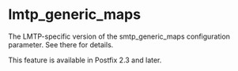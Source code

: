 # lmtp_generic_maps 

 The LMTP-specific version of the smtp_generic_maps configuration
parameter.  See there for details. 

 This feature is available in Postfix 2.3 and later. 


